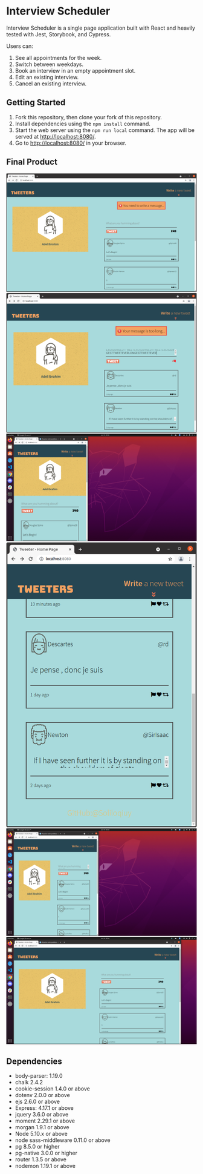 # Interview Scheduler

Interview Scheduler is a single page application built with React and heavily tested with Jest, Storybook, and Cypress. 

Users can:
1. See all appointments for the week.
2. Switch between weekdays.
3. Book an interview in an empty appointment slot.
4. Edit an existing interview.
5. Cancel an existing interview.

## Getting Started

1. Fork this repository, then clone your fork of this repository.
2. Install dependencies using the `npm install` command.
3. Start the web server using the `npm run local` command. The app will be served at <http://localhost:8080/>.
4. Go to <http://localhost:8080/> in your browser.

## Final Product

!["Screenshot of error handling"](https://github.com/Soliloquiy/tweeter/blob/master/docs/error-handling.png)
!["Screenshot of error handling-2"](https://github.com/Soliloquiy/tweeter/blob/master/docs/error-handling-2.png)
!["Screenshot of mobile view"](https://github.com/Soliloquiy/tweeter/blob/master/docs/mobile-view.png)
!["Screenshot of mobile view-2"](https://github.com/Soliloquiy/tweeter/blob/master/docs/mobile-view-2.png)!["Screenshot of tablet-desktop-view"](https://github.com/Soliloquiy/tweeter/blob/master/docs/tablet-desktop-view.png)
!["Screenshot of tablet-desktop-view-2"](https://github.com/Soliloquiy/tweeter/blob/master/docs/tablet-desktop-view-2.png)


## Dependencies
- body-parser: 1.19.0
- chalk 2.4.2
- cookie-session 1.4.0 or above
- dotenv 2.0.0 or above
- ejs 2.6.0 or above
- Express: 4.17.1 or above
- jquery 3.6.0 or above
- moment 2.29.1 or above
- morgan 1.9.1 or above
- Node 5.10.x or above
- node sass-middleware 0.11.0 or above
- pg 8.5.0 or higher
- pg-native 3.0.0 or higher
- router 1.3.5 or above
- nodemon 1.19.1 or above